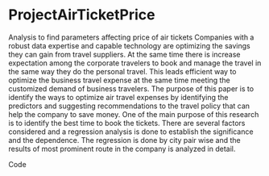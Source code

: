 # ProjectAirTicketPrice
Analysis to find parameters affecting price of air tickets
Companies with a robust data expertise and capable technology are optimizing the savings they can gain from travel suppliers. At the same time there is increase expectation among the corporate travelers to book and manage the travel in the same way they do the personal travel. This leads efficient way to optimize the business travel expense at the same time meeting the customized demand of business travelers. The purpose of this paper is to identify the ways to optimize air travel expenses by identifying the predictors and suggesting recommendations to the travel policy that can help the company to save money. One of the main purpose of this research is to identify the best time to book the tickets. There are several factors considered and a regression analysis is done to establish the significance and the dependence. The regression is done by city pair wise and the results of most prominent route in the company is analyzed in detail.

Code
